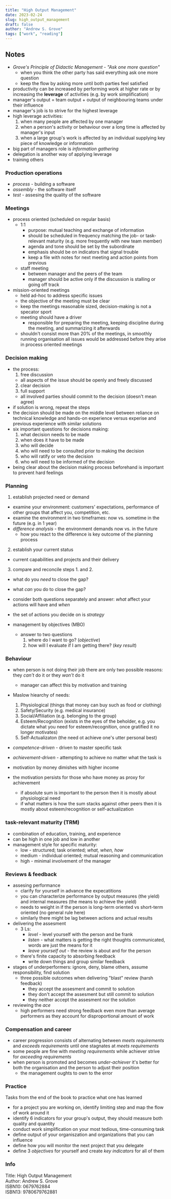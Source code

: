 ```yaml
---
title: "High Output Management"
date: 2023-02-24
slug: high_output_management
draft: false
author: "Andrew S. Grove"
tags: ["work", "reading"]
---
```


## Notes

- _Grove's Principle of Didactic Management_ - _"Ask one more question"_
  - when you think the other party has said everything ask one more question
  - keep the flow by asking more until both parties feel satisfied
- productivity can be increased by performing work at higher rate or by increasing the **leverage** of activities
  (e.g. by work simplification)
- manager's output = team output + output of neighbouring teams under their influence
- manager's job is to strive for the highest leverage
- high leverage activities:
  1. when many people are affected by one manager
  1. when a person's activity or behaviour over a long time is affected by manager's input
  1. when a large group's work is affected by an individual supplying key piece of knowledge or information
- big part of managers role is _information gathering_
- delegation is another way of applying leverage
- training others

### Production operations

- _process_ - building a software
- _assembly_ - the software itself
- _test_ - assesing the quality of the software

### Meetings

- process oriented (scheduled on regular basis)
  - 1:1
    - purpose: mutual teaching and exchange of information
    - should be scheduled in frequency matching the job- or task-relevant maturity (e.g. more frequently with new team member)
    - agenda and tone should be set by the subordinate
    - emphasis should be on indicators that signal trouble
    - keep a file with notes for next meeting and action points from previous
  - staff meeting
    - between manager and the peers of the team
    - manager should be active only if the discussion is stalling or going off track
- mission-oriented meetings
  - held ad-hoc to address specific issues
  - the objective of the meeting must be clear
  - keep the meetings reasonable sized, decision-making is not a specator sport
  - meeting should have a driver
    - responsible for preparing the meeting, keeping discipline during the meeting, and summarizing it afterwards
  - shouldn't consist more than 20% of the meetings, in smoothly running organisation all issues would be addressed
    before they arise in process oriented meetings
    
### Decision making

- the process:
  1. free discussion
    - all aspects of the issue should be openly and freely discussed
  2. clear decision
  3. full support
    - all involved parties should commit to the decision (doesn't mean agree)
- if solution is wrong, repeat the steps
- the decision should be made on the middle level between reliance on technical knowledge and hands-on experience versus experise and previous experience with similar solutions
- six important questions for decisions making:
  1. what decision needs to be made
  2. when does it have to be made
  3. who will decide
  4. who will need to be consulted prior to making the decision
  5. who will ratify or veto the decision
  6. who will need to be informed of the decision
- being clear about the decision making process beforehand is important to prevent hard feelings

### Planning

1. establish projected need or demand
  - examine your environment: customers' expectations, performance of other groups that affect you, competition, etc.
  - examine the environment in two timeframes: now vs. sometime in the future (e.g. in 1 year)
  - _difference analysis_ - the environment demands now vs. in the future
    - how you react to the difference is key outcome of the planning process
2. establish your current status
  - current capabilities and projects and their delivery
3. compare and reconcile steps 1. and 2.
  - what do you _need_ to close the gap?
  - what _can_ you do to close the gap?
  - consider both questions separately and answer: _what_ affect your actions will have and _when_
  - the set of actions you decide on is _strategy_

- management by objectives (MBO)
  - answer to two questions
    1. where do I want to go? (_objective_)
    2. how will I evaluate if I am getting there? (_key result_)

### Behaviour

- when person is not doing their job there are only two possible reasons: they _can't_ do it or they _won't_ do it
  - manager can affect this by motivation and training
- Maslow hiearchy of needs:
  1. Physiological (things that money can buy such as food or clothing)
  2. Safety/Security (e.g. medical insurance)
  3. Social/Affiliation (e.g. belonging to the group)
  4. Esteem/Recognition (exists in the eyes of the beholder, e.g. you dictate what you need for esteem/recognition, once gratified it no longer motivates)
  5. Self-Actualizaton (the need ot achieve one's utter personal best)

- _competence-driven_ - driven to master specific task
- _achievement-driven_ - attempting to achieve no matter what the task is

- motivation by money dimishes with higher income
- the motivation persists for those who have money as proxy for achievement
  - if absolute sum is important to the person then it is mostly about physiological need
  - if what matters is how the sum stacks against other peers then it is mostly about esteem/recognition or self-actualization

### task-relevant maturity (TRM)

- combination of education, training, and experience
- can be high in one job and low in another
- management style for specific maturity:
  - low - structured; task oriented; _what, when, how_
  - medium - individual oriented; mutual reasoning and communication
  - high - minimal involvement of the manager

### Reviews & feedback

- assesing performance
    - clarify for yourself in advance the expecatitions
    - you can characterize performance by output measures (the yield) and internal measures (the means to achieve the yield)
    - needs to weight in if the person is long-term oriented vs short-term oriented (no general rule here)
    - similarly there might be lag between actions and actual results
- delivering the assesment
  - 3 Ls:
    - _level_ - level yourself with the person and be frank
    - _listen_ - what matters is getting the right thoughts communicated, words are just the means for it
    - _leave yourself out_ - the review is about and for the person
  - there's finite capacity to absorbing feedback
    - write down things and group similar feedback
- stages of underperformers: ignore, deny, blame others, assume responsibility, find solution
  - three possible outcomes when delivering "blast" review (harsh feedback)
    - they accept the assesment and commit to solution
    - they don't accept the assesment but still commit to solution
    - they neither accept the assesment nor the solution
- reviewing the _ace_
  - high performers need strong feedback even more than average performers as they account for disproportional amount of work

### Compensation and career

- career progression consists of alternating between _meets requirements_ and _exceeds requirements_ until one stagnates at _meets requirements_
- some people are fine with _meeting requirements_ while achiever strive for _axceeding requirements_
- when person is promoted and becomes _under-achiever_ it's better for both the organisation and the person to adjust their position
  - the management oughts to own to the error

### Practice

Tasks from the end of the book to practice what one has learned

- for a project you are working on, identify limiting step and map the flow of work around it
- identify 6 indicators for your group's output, they should measure both quality and quantity
- conduct work simplification on your most tedious, time-consuming task
- define output of your organiszation and organizations that you can influence
- define how you will monitor the next project that you delegate
- define 3 _objectives_ for yourself and create _key indicators_ for all of them

### Info

Title: High Output Management\
Author: Andrew S. Grove\
ISBN10: 0679762884\
ISBN13: 9780679762881
